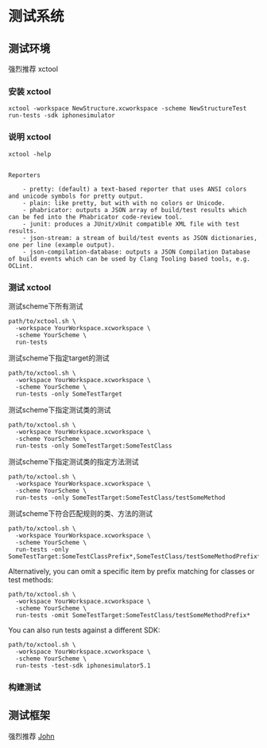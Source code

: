 # 测试系统

## 测试环境

强烈推荐 xctool

### 安装 xctool

```
xctool -workspace NewStructure.xcworkspace -scheme NewStructureTest run-tests -sdk iphonesimulator
```

### 说明 xctool

```
xctool -help
```

```

Reporters

	- pretty: (default) a text-based reporter that uses ANSI colors and unicode symbols for pretty output.
	- plain: like pretty, but with with no colors or Unicode.
	- phabricator: outputs a JSON array of build/test results which can be fed into the Phabricator code-review tool.
	- junit: produces a JUnit/xUnit compatible XML file with test results.
	- json-stream: a stream of build/test events as JSON dictionaries, one per line (example output).
	- json-compilation-database: outputs a JSON Compilation Database of build events which can be used by Clang Tooling based tools, e.g. OCLint.
```

### 测试 xctool

测试scheme下所有测试
```
path/to/xctool.sh \
  -workspace YourWorkspace.xcworkspace \
  -scheme YourScheme \
  run-tests
```

测试scheme下指定target的测试
```
path/to/xctool.sh \
  -workspace YourWorkspace.xcworkspace \
  -scheme YourScheme \
  run-tests -only SomeTestTarget
```

测试scheme下指定测试类的测试
```
path/to/xctool.sh \
  -workspace YourWorkspace.xcworkspace \
  -scheme YourScheme \
  run-tests -only SomeTestTarget:SomeTestClass
```

测试scheme下指定测试类的指定方法测试
```
path/to/xctool.sh \
  -workspace YourWorkspace.xcworkspace \
  -scheme YourScheme \
  run-tests -only SomeTestTarget:SomeTestClass/testSomeMethod
```

测试scheme下符合匹配规则的类、方法的测试
```
path/to/xctool.sh \
  -workspace YourWorkspace.xcworkspace \
  -scheme YourScheme \
  run-tests -only SomeTestTarget:SomeTestClassPrefix*,SomeTestClass/testSomeMethodPrefix*
```

Alternatively, you can omit a specific item by prefix matching for classes or test methods:
```
path/to/xctool.sh \
  -workspace YourWorkspace.xcworkspace \
  -scheme YourScheme \
  run-tests -omit SomeTestTarget:SomeTestClass/testSomeMethodPrefix*
```

You can also run tests against a different SDK:
```
path/to/xctool.sh \
  -workspace YourWorkspace.xcworkspace \
  -scheme YourScheme \
  run-tests -test-sdk iphonesimulator5.1
```

### 构建测试

## 测试框架

强烈推荐 [John]()
